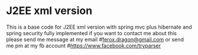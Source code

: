 #  J2EE xml version
This is a base code for J2EE xml version with spring mvc plus hibernate and spring security fully implemented
if you want to contact me about this please send me message at my email
#ferox.dragon@gmail.com
or send me pm at my fb account 
#https://www.facebook.com/tryparser

